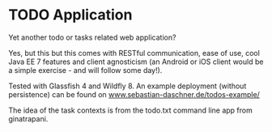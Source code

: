 TODO Application
=====

Yet another todo or tasks related web application?

Yes, but this but this comes with RESTful communication, ease of use, cool Java EE 7 features and client agnosticism (an Android or iOS client would be a simple exercise - and will follow some day!).

Tested with Glassfish 4 and Wildfly 8.
An example deployment (without persistence) can be found on www.sebastian-daschner.de/todos-example/

The idea of the task contexts is from the todo.txt command line app from ginatrapani.
